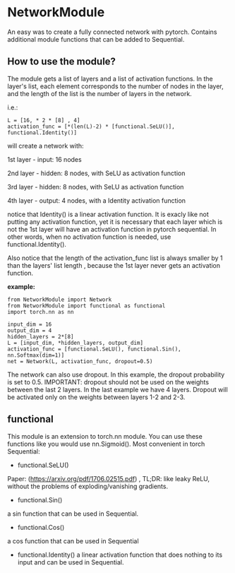 # NetworkModule
An easy was to create a fully connected network with pytorch. Contains additional module functions that can be added to Sequential.

## How to use the module?

The module gets a list of layers and a list of activation functions.
In the layer's list, each element corresponds to the number of nodes in the layer, and the length of the list is the number of layers in the network.

i.e.:
```
L = [16, * 2 * [8] , 4]
activation_func = [*(len(L)-2) * [functional.SeLU()], functional.Identity()]
```
will create a network with:

1st layer - input: 16 nodes

2nd layer - hidden: 8 nodes, with SeLU as activation function 

3rd layer - hidden: 8 nodes, with SeLU as activation function 

4th layer - output: 4 nodes, with a Identity activation function

notice that Identity() is a linear activation function. It is exacly like not putting any activation function, yet it is necessary that each layer which is not the 1st layer will have an activation function in pytorch sequential. In other words, when no activation function is needed, use functional.Identity().

Also notice that the length of the activation_func list is always smaller by 1 than the layers' list length , because the 1st layer never gets an activation function.



**example:**

```
from NetworkModule import Network
from NetworkModule import functional as functional
import torch.nn as nn

input_dim = 16
output_dim = 4
hidden_layers = 2*[8]
L = [input_dim, *hidden_layers, output_dim]
activation_func = [functional.SeLU(), functional.Sin(), nn.Softmax(dim=1)]
net = Network(L, activation_func, dropout=0.5)
```

The network can also use dropout. In this example, the dropout probability is set to 0.5.
IMPORTANT: dropout should not be used on the weights between the last 2 layers. In the last example we have 4 layers. Dropout will be activated only on the weights between layers 1-2 and 2-3.

## functional
This module is an extension to torch.nn module. 
You can use these functions like you would use nn.Sigmoid(). Most convenient in torch Sequential:

- functional.SeLU()

Paper: (https://arxiv.org/pdf/1706.02515.pdf) , TL;DR: like leaky ReLU, without the problems of exploding/vanishing gradients.

- functional.Sin()

a sin function that can be used in Sequential.

- functional.Cos()

a cos function that can be used in Sequential

- functional.Identity()
a linear activation function that does nothing to its input and can be used in Sequential.
